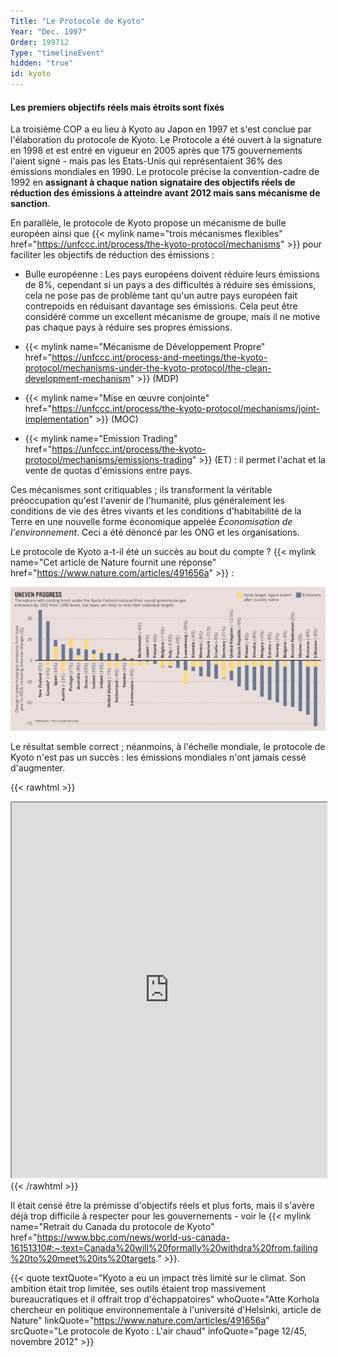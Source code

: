 ```yaml
---
Title: "Le Protocole de Kyoto"
Year: "Dec. 1997"
Order: 199712
Type: "timelineEvent"
hidden: "true"
id: kyoto
---
```


#### Les premiers objectifs réels mais étroits sont fixés

La troisième COP a eu lieu à Kyoto au Japon en 1997 et s'est conclue par l'élaboration du protocole de Kyoto. Le Protocole a été ouvert à la signature en 1998 et est entré en vigueur en 2005 après que 175 gouvernements l'aient signé - mais pas les Etats-Unis qui représentaient 36% des émissions mondiales en 1990. Le protocole précise la convention-cadre de 1992 en **assignant à chaque nation signataire des objectifs réels de réduction des émissions à atteindre avant 2012 mais sans mécanisme de sanction**.

En parallèle, le protocole de Kyoto propose un mécanisme de bulle européen ainsi que {{< mylink name="trois mécanismes flexibles" href="https://unfccc.int/process/the-kyoto-protocol/mechanisms" >}} pour faciliter les objectifs de réduction des émissions :

* Bulle européenne : Les pays européens doivent réduire leurs émissions de 8%, cependant si un pays a des difficultés à réduire ses émissions, cela ne pose pas de problème tant qu'un autre pays européen fait contrepoids en réduisant davantage ses émissions. Cela peut être considéré comme un excellent mécanisme de groupe, mais il ne motive pas chaque pays à réduire ses propres émissions.
    
* {{< mylink name="Mécanisme de Développement Propre" href="https://unfccc.int/process-and-meetings/the-kyoto-protocol/mechanisms-under-the-kyoto-protocol/the-clean-development-mechanism" >}} (MDP)
    
* {{< mylink name="Mise en œuvre conjointe" href="https://unfccc.int/process/the-kyoto-protocol/mechanisms/joint-implementation" >}} (MOC)
    
* {{< mylink name="Emission Trading" href="https://unfccc.int/process/the-kyoto-protocol/mechanisms/emissions-trading" >}} (ET) : il permet l'achat et la vente de quotas d'émissions entre pays.
    

Ces mécanismes sont critiquables ; ils transforment la véritable préoccupation qu'est l'avenir de l'humanité, plus généralement les conditions de vie des êtres vivants et les conditions d'habitabilité de la Terre en une nouvelle forme économique appelée _Économisation de l'environnement_. Ceci a été dénoncé par les ONG et les organisations.

Le protocole de Kyoto a-t-il été un succès au bout du compte ? {{< mylink name="Cet article de Nature fournit une réponse" href="https://www.nature.com/articles/491656a" >}} :

![](/img/ecology/timelines/main/kyoto-targets-vs-real.webp)

Le résultat semble correct ; néanmoins, à l'échelle mondiale, le protocole de Kyoto n'est pas un succès : les émissions mondiales n'ont jamais cessé d'augmenter. 

{{< rawhtml >}}
<iframe src="https://ourworldindata.org/grapher/annual-co2-emissions-per-country?country=~OWID_WRL" width="100%" height="600rem"></iframe>
{{< /rawhtml >}}


Il était censé être la prémisse d'objectifs réels et plus forts, mais il s'avère déjà trop difficile à respecter pour les gouvernements - voir le {{< mylink name="Retrait du Canada du protocole de Kyoto" href="https://www.bbc.com/news/world-us-canada-16151310#:~:text=Canada%20will%20formally%20withdra%20from,failing%20to%20meet%20its%20targets." >}}.

{{< quote textQuote="Kyoto a eu un impact très limité sur le climat. Son ambition était trop limitée, ses outils étaient trop massivement bureaucratiques et il offrait trop d'échappatoires" whoQuote="Atte Korhola chercheur en politique environnementale à l'université d'Helsinki, article de Nature" linkQuote="https://www.nature.com/articles/491656a" srcQuote="Le protocole de Kyoto : L'air chaud" infoQuote="page 12/45, novembre 2012" >}}